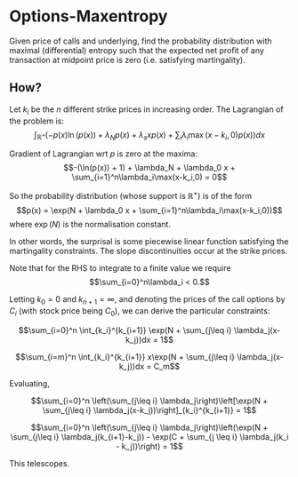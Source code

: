 # Options-Maxentropy
Given price of calls and underlying, find the probability distribution with maximal (differential) entropy such that the expected net profit of any transaction at midpoint price is zero (i.e. satisfying martingality).

## How?
Let $k_i$ be the $n$ different strike prices in increasing order. The Lagrangian of the problem is:
$$\int_{\mathbb{R}^+} \left(-p(x)\ln(p(x)) + \lambda_N p(x) + \lambda_s xp(x) + \sum_{i}\lambda_i\max(x-k_i,0)p(x) \right)dx$$

Gradient of Lagrangian wrt $p$ is zero at the maxima:
$$-(\ln(p(x)) + 1) + \lambda_N + \lambda_0 x + \sum_{i=1}^n\lambda_i\max(x-k_i,0) = 0$$

So the probability distribution (whose support is $\mathbb{R}^+$) is of the form
$$p(x) = \exp(N + \lambda_0 x + \sum_{i=1}^n\lambda_i\max(x-k_i,0))$$
where $\exp(N)$ is the normalisation constant.

In other words, the surprisal is some piecewise linear function satisfying the martingality constraints. The slope discontinuities occur at the strike prices.

Note that for the RHS to integrate to a finite value we require $$\sum_{i=0}^n\lambda_i < 0.$$

Letting $k_0=0$ and $k_{n+1}=\infty$, and denoting the prices of the call options by $C_i$ (with stock price being $C_0$), we can derive the particular constraints:

$$\sum_{i=0}^n \int_{k_i}^{k_{i+1}} \exp(N + \sum_{j\leq i} \lambda_j(x-k_j))dx = 1$$

$$\sum_{i=m}^n \int_{k_i}^{k_{i+1}} x\exp(N + \sum_{j\leq i} \lambda_j(x-k_j))dx = C_m$$

Evaluating,

$$\sum_{i=0}^n \left(\sum_{j\leq i} \lambda_j\right)\left[\exp(N + \sum_{j\leq i} \lambda_j(x-k_j))\right]_{k_i}^{k_{i+1}} = 1$$

$$\sum_{i=0}^n \left(\sum_{j\leq i} \lambda_j\right)\left(\exp(N + \sum_{j\leq i} \lambda_j(k_{i+1}-k_j)) - \exp(C + \sum_{j \leq i} \lambda_j(k_i - k_j))\right) = 1$$

This telescopes.
